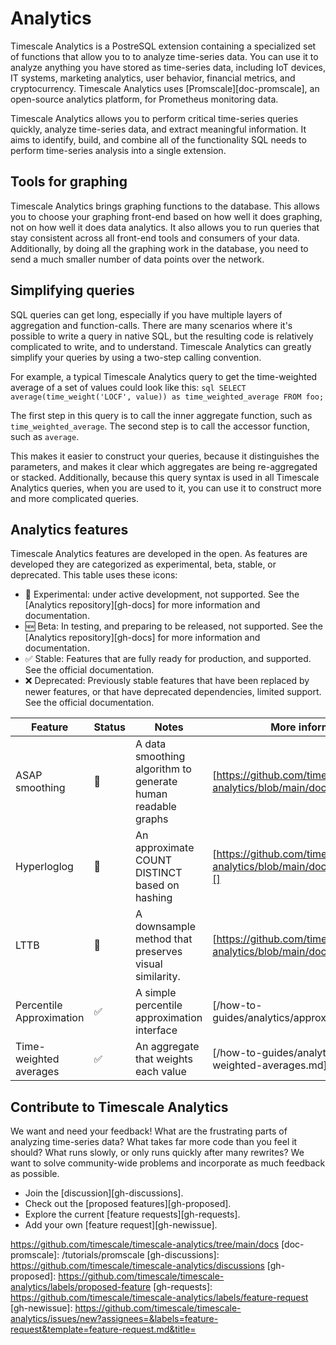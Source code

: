 # Analytics
Timescale Analytics is a PostreSQL extension containing a specialized set of
functions that allow you to to analyze time-series data. You can use it to
analyze anything you have stored as time-series data, including IoT devices, IT
systems, marketing analytics, user behavior, financial metrics, and
cryptocurrency. Timescale Analytics uses [Promscale][doc-promscale], an
open-source analytics platform, for Prometheus monitoring data.

Timescale Analytics allows you to perform critical time-series queries quickly,
analyze time-series data, and extract meaningful information. It aims to
identify, build, and combine all of the functionality SQL needs to perform
time-series analysis into a single extension.

## Tools for graphing
Timescale Analytics brings graphing functions to the database. This allows you
to choose your graphing front-end based on how well it does graphing, not on how
well it does data analytics. It also allows you to run queries that stay
consistent across all front-end tools and consumers of your data. Additionally,
by doing all the graphing work in the database, you need to send a much smaller
number of data points over the network.

## Simplifying queries
SQL queries can get long, especially if you have multiple layers of aggregation
and function-calls. There are many scenarios where it's possible to write a
query in native SQL, but the resulting code is relatively complicated to write,
and to understand. Timescale Analytics can greatly simplify your queries by
using a two-step calling convention.

For example, a typical Timescale Analytics query to get the time-weighted
average of a set of values could look like this: ```sql SELECT
average(time_weight('LOCF', value)) as time_weighted_average FROM foo; ```

The first step in this query is to call the inner aggregate function, such as
`time_weighted_average`. The second step is to call the accessor function, such
as `average`.

This makes it easier to construct your queries, because it distinguishes the
parameters, and makes it clear which aggregates are being re-aggregated or
stacked. Additionally, because this query syntax is used in all Timescale
Analytics queries, when you are used to it, you can use it to construct more and
more complicated queries.

## Analytics features
Timescale Analytics features are developed in the open. As features are developed they are categorized as experimental, beta, stable, or deprecated. This table uses these icons:

* 🧪 Experimental: under active development, not supported. See the [Analytics repository][gh-docs] for more information and documentation.
* 🆕 Beta: In testing, and preparing to be released, not supported. See the [Analytics repository][gh-docs] for more information and documentation.
* ✅ Stable: Features that are fully ready for production, and supported. See the official documentation.
* ❌ Deprecated: Previously stable features that have been replaced by newer features, or that have deprecated dependencies, limited support. See the official documentation.

|Feature|Status|Notes|More information|
|-------|------|-----|----------------|
|ASAP smoothing|🧪|A data smoothing algorithm to generate human readable graphs|[https://github.com/timescale/timescale-analytics/blob/main/docs/asap.md][]|
|Hyperloglog|🧪|An approximate COUNT DISTINCT based on hashing|[https://github.com/timescale/timescale-analytics/blob/main/docs/hyperloglog.md][]|
|LTTB|🧪|A downsample method that preserves visual similarity.|[https://github.com/timescale/timescale-analytics/blob/main/docs/lttb.md][]|
|Percentile Approximation|✅|A simple percentile approximation interface|[/how-to-guides/analytics/approximate_percentile]|
|Time-weighted averages|✅|An aggregate that weights each value|[/how-to-guides/analytics/time-weighted-averages.md][]|

## Contribute to Timescale Analytics
We want and need your feedback! What are the frustrating parts of analyzing
time-series data? What takes far more code than you feel it should? What runs
slowly, or only runs quickly after many rewrites? We want to solve
community-wide problems and incorporate as much feedback as possible.

*   Join the [discussion][gh-discussions].
*   Check out the [proposed features][gh-proposed].
*   Explore the current [feature requests][gh-requests].
*   Add your own [feature request][gh-newissue].

https://github.com/timescale/timescale-analytics/tree/main/docs
[doc-promscale]: /tutorials/promscale
[gh-discussions]: https://github.com/timescale/timescale-analytics/discussions
[gh-proposed]: https://github.com/timescale/timescale-analytics/labels/proposed-feature
[gh-requests]: https://github.com/timescale/timescale-analytics/labels/feature-request
[gh-newissue]: https://github.com/timescale/timescale-analytics/issues/new?assignees=&labels=feature-request&template=feature-request.md&title=
